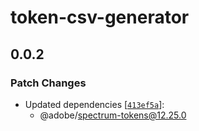 # token-csv-generator

## 0.0.2

### Patch Changes

- Updated dependencies [[`413ef5a`](https://github.com/adobe/spectrum-tokens/commit/413ef5adad9083b7e133cc867e0436a879004ec8)]:
  - @adobe/spectrum-tokens@12.25.0
